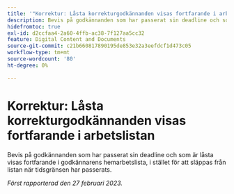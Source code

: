 ```yaml
---
title: '"Korrektur: Låsta korrekturgodkännanden visas fortfarande i arbetslistan'
description: Bevis på godkännanden som har passerat sin deadline och som är låsta visas fortfarande i godkännarens hemarbetslista, i stället för att släppas från listan när tidsgränsen har passerats.
hidefromtoc: true
exl-id: d2ccfaa4-2a60-4ffb-ac38-7f127aa5cc32
feature: Digital Content and Documents
source-git-commit: c21b660817890195de853e32a3eefdcf1d473c05
workflow-type: tm+mt
source-wordcount: '80'
ht-degree: 0%

---
```


# Korrektur: Låsta korrekturgodkännanden visas fortfarande i arbetslistan

<!--This issue is on the WF and WFP TOC-->

Bevis på godkännanden som har passerat sin deadline och som är låsta visas fortfarande i godkännarens hemarbetslista, i stället för att släppas från listan när tidsgränsen har passerats.

_Först rapporterad den 27 februari 2023._
